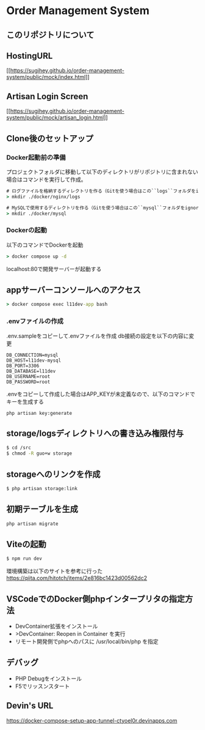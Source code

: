 <p align="center">
<h1>Order Management System</h1>
</p>

## このリポジトリについて
## HostingURL
[[https://sugihey.github.io/order-management-system/public/mock/index.html]]
## Artisan Login Screen
[[https://sugihey.github.io/order-management-system/public/mock/artisan_login.html]]

## Clone後のセットアップ
### Docker起動前の準備
プロジェクトフォルダに移動して以下のディレクトリがリポジトリに含まれない場合はコマンドを実行して作成。
```cmd
# ログファイルを格納するディレクトリを作る（Gitを使う場合はこの``logs``フォルダをignoreすべき）
> mkdir ./docker/nginx/logs

# MySQLで使用するディレクトリを作る（Gitを使う場合はこの``mysql``フォルダをignoreすべき）
> mkdir ./docker/mysql
```
### Dockerの起動
以下のコマンドでDockerを起動
```cmd
> docker compose up -d
```
localhost:80で開発サーバーが起動する

## appサーバーコンソールへのアクセス
```cmd
> docker compose exec l11dev-app bash
```
### .envファイルの作成
.env.sampleをコピーして.envファイルを作成
db接続の設定を以下の内容に変更
```
DB_CONNECTION=mysql
DB_HOST=l11dev-mysql
DB_PORT=3306
DB_DATABASE=l11dev
DB_USERNAME=root
DB_PASSWORD=root
```
.envをコピーして作成した場合はAPP_KEYが未定義なので、以下のコマンドでキーを生成する
```
php artisan key:generate
```
## storage/logsディレクトリへの書き込み権限付与
```bash
$ cd /src
$ chmod -R guo+w storage
```
## storageへのリンクを作成
```bash
$ php artisan storage:link
```
## 初期テーブルを生成
```bash
php artisan migrate
```
## Viteの起動
```bash
$ npm run dev
```

環境構築は以下のサイトを参考に行った
https://qiita.com/hitotch/items/2e816bc1423d00562dc2

## VSCodeでのDocker側phpインタープリタの指定方法
- DevContainer拡張をインストール
- \>DevContainer: Reopen in Container を実行
- リモート開発側でphpへのパスに /usr/local/bin/php を指定

## デバッグ
- PHP Debugをインストール
- F5でリッスンスタート

## Devin's URL
https://docker-compose-setup-app-tunnel-ctyoel0r.devinapps.com